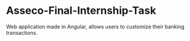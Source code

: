 # Asseco-Final-Internship-Task
Web application made in Angular, allows users to customize their banking transactions.

